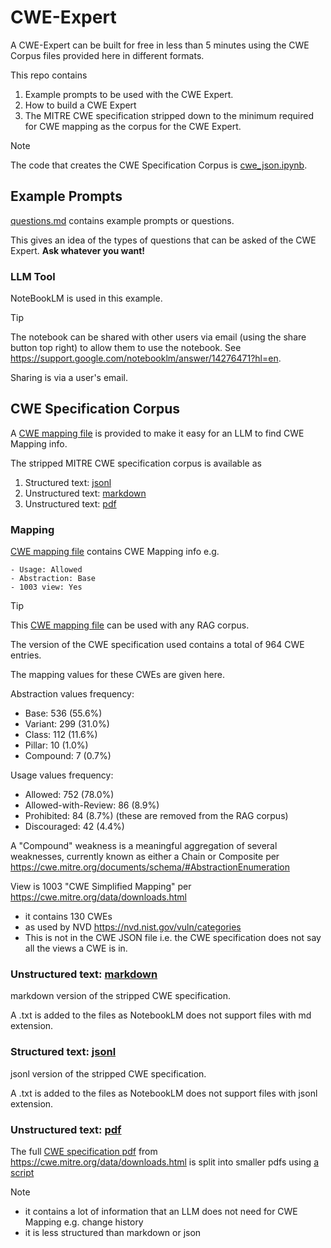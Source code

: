 # CWE-Expert

A CWE-Expert can be built for free in less than 5 minutes using the CWE Corpus files provided here in different formats.

This repo contains
1. Example prompts to be used with the CWE Expert.
2. How to build a CWE Expert
3. The MITRE CWE specification stripped down to the minimum required for CWE mapping as the corpus for the CWE Expert.

> [!NOTE]
> The code that creates the CWE Specification Corpus is [cwe_json.ipynb](./cwe_json.ipynb).



## Example Prompts

[questions.md](prompts/questions.md) contains example prompts or questions.

This gives an idea of the types of questions that can be asked of the CWE Expert. **Ask whatever you want!**

### LLM Tool

NoteBookLM is used in this example.

> [!TIP]
> The notebook can be shared with other users via email (using the share button top right) to allow them to use the notebook. See https://support.google.com/notebooklm/answer/14276471?hl=en.
> 
> Sharing is via a user's email.



## CWE Specification Corpus

A [CWE mapping file](CWE_corpus/markdown/cwe_mappings.md.txt) is provided to make it easy for an LLM to find CWE Mapping info. 


The stripped MITRE CWE specification corpus is available as
1. Structured text: [jsonl](./CWE_corpus/jsonl)
2. Unstructured text: [markdown](./CWE_corpus/markdown)
3. Unstructured text: [pdf](.CWE_corpus/pdf)


### Mapping

[CWE mapping file](CWE_corpus/markdown/cwe_mappings.md.txt) contains CWE Mapping info e.g. 
````
- Usage: Allowed
- Abstraction: Base
- 1003 view: Yes
````

> [!TIP]
> This [CWE mapping file](CWE_corpus/markdown/cwe_mappings.md.txt) can be used with any RAG corpus.


The version of the CWE specification used contains a total of 964 CWE entries.

The mapping values for these CWEs are given here.

Abstraction values frequency:
- Base: 536 (55.6%)
- Variant: 299 (31.0%)
- Class: 112 (11.6%)
- Pillar: 10 (1.0%)
- Compound: 7 (0.7%)

Usage values frequency:
- Allowed: 752 (78.0%)
- Allowed-with-Review: 86 (8.9%)
- Prohibited: 84 (8.7%) (these are removed from the RAG corpus)
- Discouraged: 42 (4.4%)

 A "Compound" weakness is a meaningful aggregation of several weaknesses, currently known as either a Chain or Composite per https://cwe.mitre.org/documents/schema/#AbstractionEnumeration


View is 1003 "CWE Simplified Mapping" per https://cwe.mitre.org/data/downloads.html
- it contains 130 CWEs
- as used by NVD https://nvd.nist.gov/vuln/categories
- This is not in the CWE JSON file i.e. the CWE specification does not say all the views a CWE is in.



### Unstructured text: [markdown](./CWE_corpus/markdown)

markdown version of the stripped CWE specification.

A .txt is added to the files as NotebookLM does not support files with md extension.


### Structured text: [jsonl](./CWE_corpus/jsonl)

jsonl version of the stripped CWE specification.

A .txt is added to the files as NotebookLM does not support files with jsonl extension.


### Unstructured text: [pdf](./pdf)

The full [CWE specification pdf](https://cwe.mitre.org/data/published/cwe_latest.pdf) from https://cwe.mitre.org/data/downloads.html is split into smaller pdfs using [a script](./pdfsplit.sh)

> [!NOTE]
> - it contains a lot of information that an LLM does not need for CWE Mapping e.g. change history
> - it is less structured than markdown or json


